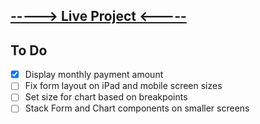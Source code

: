 ## [-----> Live Project <-----](https://ploymahloy.github.io/mortgage-calculator/)

## To Do
- [x] Display monthly payment amount
- [ ] Fix form layout on iPad and mobile screen sizes
- [ ] Set size for chart based on breakpoints
- [ ] Stack Form and Chart components on smaller screens

